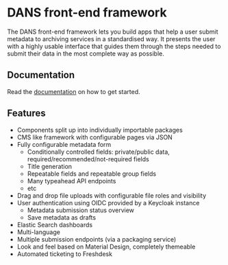 # DANS front-end framework

The DANS front-end framework lets you build apps that help a user submit metadata to archiving services in a standardised way. It presents the user with a highly usable interface that guides them through the steps needed to submit their data in the most complete way as possible.

## Documentation
Read the [documentation](https://dans-knaw.github.io/dans-frontend-framework/) on how to get started.

## Features

- Components split up into individually importable packages
- CMS like framework with configurable pages via JSON
- Fully configurable metadata form
    - Conditionally controlled fields: private/public data, required/recommended/not-required fields
    - Title generation
    - Repeatable fields and repeatable group fields
    - Many typeahead API endpoints
    - etc
- Drag and drop file uploads with configurable file roles and visibility
- User authentication using OIDC provided by a Keycloak instance
    - Metadata submission status overview
    - Save metadata as drafts
- Elastic Search dashboards
- Multi-language
- Multiple submission endpoints (via a packaging service)
- Look and feel based on Material Design, completely themeable
- Automated ticketing to Freshdesk
